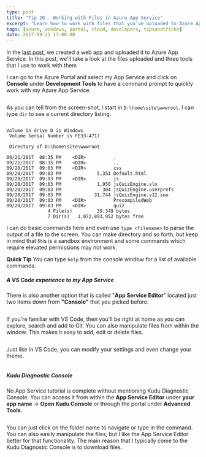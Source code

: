 ```yaml
---
type: post
title: "Tip 20 - Working with Files in Azure App Service"
excerpt: "Learn how to work with files that you've uploaded to Azure App Service"
tags: [azure, windows, portal, cloud, developers, tipsandtricks]
date: 2017-09-21 17:00:00
---
```


In the [last post](http://www.michaelcrump.net/azure-tips-and-tricks19/), we created a web app and uploaded it to Azure App Service. In this post, we'll take a look at the files uploaded and three tools that I use to work with them


I can go to the Azure Portal and select my App Service and click on **Console** under **Development Tools** to have a command prompt to quickly work with my Azure App Service. 

<img :src="$withBase('/files/myquizconsole.png')">


As you can tell from the screen-shot, I start in `D:\home\site\wwwroot`. I can type `dir` to see a current directory listing. 

```text

Volume in drive D is Windows
 Volume Serial Number is FE33-4717

 Directory of D:\home\site\wwwroot

09/21/2017  08:35 PM    <DIR>          .
09/21/2017  08:35 PM    <DIR>          ..
09/20/2017  09:03 PM    <DIR>          css
09/20/2017  09:03 PM             5,351 Default.html
09/20/2017  09:03 PM    <DIR>          js
09/20/2017  09:03 PM             1,950 jsQuizEngine.sln
09/20/2017  09:03 PM               304 jsQuizEngine.userprefs
09/20/2017  09:03 PM            31,744 jsQuizEngine.v12.suo
09/20/2017  09:03 PM    <DIR>          PrecompiledWeb
09/20/2017  09:03 PM    <DIR>          quiz
               4 File(s)         39,349 bytes
               7 Dir(s)   1,072,893,952 bytes free

```

I can do basic commands here and even use `type <filename>` to parse the output of a file to the screen. You can make directory and so forth, but keep in mind that this is a sandbox environment and some commands which require elevated permissions may not work. 


**Quick Tip** You can type `help` from the console window for a list of available commands.



##### A VS Code experience to my App Service

There is also another option that is called "**App Service Editor**" located just two items down from **"Console"** that you picked before. 

<img :src="$withBase('/files/vscodeazureexp.png')">

If you're familiar with VS Code, then you'll be right at home as you can explore, search and add to Git. You can also manipulate files from within the window. This makes it easy to add, edit or delete files. 

<img :src="$withBase('/files/manipulatefilesazure.png')">

Just like in VS Code, you can modify your settings and even change your theme. 

<img :src="$withBase('/files/vscodechangetheme.png')">

##### Kudu Diagnostic Console

No App Service tutorial is complete without mentioning Kudu Diagnostic Console. You can access it from within the **App Service Editor** under **your app name** -> **Open Kudu Console** or through the portal under **Advanced Tools**. 

<img :src="$withBase('/files/kuduportal.png')">

You can just click on the folder name to navigate or type in the command. You can also easily manipulate the files, but I like the App Service Editor better for that functionality. The main reason that I typically come to the Kudu Diagnostic Console is to download files. 

